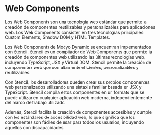 # Web Components

Los Web Components son una tecnología web estándar que permite la creación de componentes reutilizables y personalizables para aplicaciones web. Los Web Components consisten en tres tecnologías principales: Custom Elements, Shadow DOM y HTML Templates.

Los Web Components de Modyo Dynamic se encuentran implementados con Stencil. Stencil es un compilador de Web Components que permite la creación de componentes web utilizando las últimas tecnologías web, incluyendo TypeScript, JSX y Virtual DOM. Stencil permite la creación de componentes web que son altamente eficientes, personalizables y reutilizables.

Con Stencil, los desarrolladores pueden crear sus propios componentes web personalizados utilizando una sintaxis familiar basada en JSX y TypeScript. Stencil compila estos componentes en un formato que se puede utilizar en cualquier aplicación web moderna, independientemente del marco de trabajo utilizado.

Además, Stencil facilita la creación de componentes accesibles y cumple con los estándares de accesibilidad web, lo que significa que los componentes son fáciles de usar para todos los usuarios, incluyendo aquellos con discapacidades.

